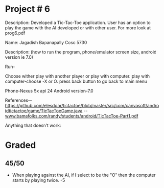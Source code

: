 # Project # 6
Description:
Developed a Tic-Tac-Toe application. User has an option to play the game with the AI developed or with other user.
For more look at prog6.pdf

Name:  Jagadish Bapanapally
Cosc 5730

Description:  (how to run the program, phone/emulator screen size, android version ie 7.0)

Run-

Choose wither play with another player or play with computer.
play with computer-choose -X or O.
press back button to go back to main menu

Phone-Nexus 5x api 24
Android version-7.0

References--  https://github.com/elesdoar/tictactoe/blob/master/src/com/canvasoft/androidtictactoe/game/TicTacToeGame.java
          --  www.bamafolks.com/randy/students/android/TicTacToe-Part1.pdf


Anything that doesn't work:


# Graded
## 45/50

* When playing against the AI, if I select to be the "O" then the computer starts by playing twice. -5
